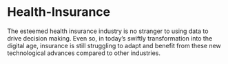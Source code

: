 # Health-Insurance
The esteemed health insurance industry is no stranger to using data to drive decision making. Even so, in today’s swiftly transformation into the digital age, insurance is still struggling to adapt and benefit from these new technological advances compared to other industries.
